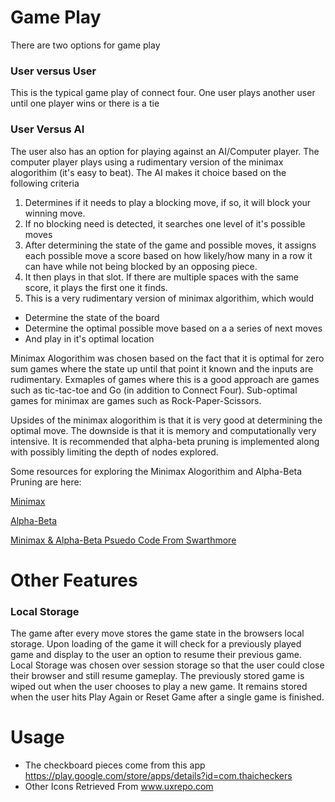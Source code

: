 # Game Play
There are two options for game play

### User versus User
This is the typical game play of connect four. One user plays another user until one player wins or there is a tie

### User Versus AI
The user also has an option for playing against an AI/Computer player. The computer player plays using a rudimentary version of the minimax alogorithim (it's easy to beat). The AI makes it choice based on the following criteria

1. Determines if it needs to play a blocking move, if so, it will block your winning move. 
2. If no blocking need is detected, it searches one level of it's possible moves
3. After determining the state of the game and possible moves, it assigns each possible move a score based on how likely/how many
in a row it can have while not being blocked by an opposing piece.
4. It then plays in that slot. If there are multiple spaces with the same score, it plays the first one it finds.
5. This is a very rudimentary version of minimax algorithim, which would
  * Determine the state of the board
  * Determine the optimal possible move based on a a series of next moves
  * And play in it's optimal location

Minimax Alogorithim was chosen based on the fact that it is optimal for zero sum games where the state up until that point it known and the inputs are rudimentary. Exmaples of games where this is a good approach are games such as tic-tac-toe and Go (in addition to Connect Four). Sub-optimal games for minimax are games such as Rock-Paper-Scissors.

Upsides of the minimax alogorithim is that it is very good at determining the optimal move. The downside is that it is memory and computationally very intensive. It is recommended that alpha-beta pruning is implemented along with possibly limiting the depth of nodes explored. 

Some resources for exploring the Minimax Alogorithim and Alpha-Beta Pruning are here:

[Minimax](https://www.youtube.com/watch?v=6ELUvkSkCts)

[Alpha-Beta](https://www.youtube.com/watch?v=xBXHtz4Gbdo)

[Minimax & Alpha-Beta Psuedo Code From Swarthmore](https://www.cs.swarthmore.edu/~meeden/cs63/f05/minimax.html)

# Other Features
### Local Storage
The game after every move stores the game state in the browsers local storage. Upon loading of the game it will check for a previously played game and display to the user an option to resume their previous game. Local Storage was chosen over session storage so that the user could close their browser and still resume gameplay. The previously stored game is wiped out when the user chooses to play a new game. It remains stored when the user hits Play Again or Reset Game after a single game is finished.


# Usage
+ The checkboard pieces come from this app https://play.google.com/store/apps/details?id=com.thaicheckers
+ Other Icons Retrieved From www.uxrepo.com
